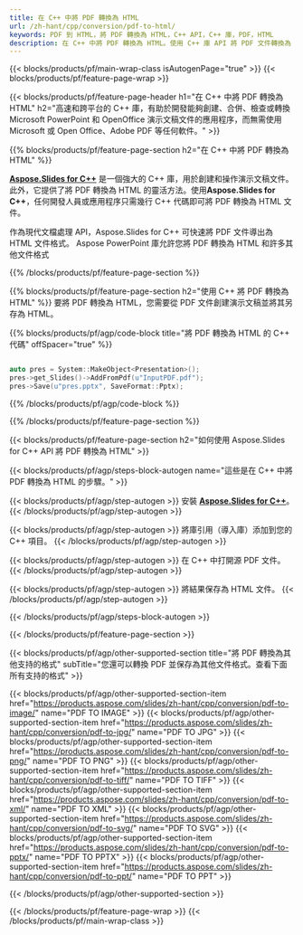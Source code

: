 ```yaml
---
title: 在 C++ 中將 PDF 轉換為 HTML
url: /zh-hant/cpp/conversion/pdf-to-html/
keywords: PDF 到 HTML，將 PDF 轉換為 HTML，C++ API，C++ 庫，PDF，HTML
description: 在 C++ 中將 PDF 轉換為 HTML。使用 C++ 庫 API 將 PDF 文件轉換為 HTML
---
```


{{< blocks/products/pf/main-wrap-class isAutogenPage="true" >}}
{{< blocks/products/pf/feature-page-wrap >}}

{{< blocks/products/pf/feature-page-header h1="在 C++ 中將 PDF 轉換為 HTML" h2="高速和跨平台的 C++ 庫，有助於開發能夠創建、合併、檢查或轉換 Microsoft PowerPoint 和 OpenOffice 演示文稿文件的應用程序，而無需使用 Microsoft 或 Open Office、Adobe PDF 等任何軟件。" >}}

{{% blocks/products/pf/feature-page-section h2="在 C++ 中將 PDF 轉換為 HTML" %}}

[**Aspose.Slides for C++**](https://products.aspose.com/slides/zh-hant/cpp/) 是一個強大的 C++ 庫，用於創建和操作演示文稿文件。此外，它提供了將 PDF 轉換為 HTML 的靈活方法。使用**Aspose.Slides for C++**，任何開發人員或應用程序只需幾行 C++ 代碼即可將 PDF 轉換為 HTML 文件。

作為現代文檔處理 API，Aspose.Slides for C++ 可快速將 PDF 文件導出為 HTML 文件格式。 Aspose PowerPoint 庫允許您將 PDF 轉換為 HTML 和許多其他文件格式

{{% /blocks/products/pf/feature-page-section %}}

{{% blocks/products/pf/feature-page-section  h2="使用 C++ 將 PDF 轉換為 HTML" %}}
要將 PDF 轉換為 HTML，您需要從 PDF 文件創建演示文稿並將其另存為 HTML。

{{% blocks/products/pf/agp/code-block title="將 PDF 轉換為 HTML 的 C++ 代碼" offSpacer="true" %}}

```cpp

auto pres = System::MakeObject<Presentation>();
pres->get_Slides()->AddFromPdf(u"InputPDF.pdf");
pres->Save(u"pres.pptx", SaveFormat::Pptx);

```


{{% /blocks/products/pf/agp/code-block %}}

{{% /blocks/products/pf/feature-page-section %}}

{{< blocks/products/pf/feature-page-section  h2="如何使用 Aspose.Slides for C++ API 將 PDF 轉換為 HTML" >}}

{{< blocks/products/pf/agp/steps-block-autogen name="這些是在 C++ 中將 PDF 轉換為 HTML 的步驟。" >}}

{{< blocks/products/pf/agp/step-autogen >}}
安裝 [**Aspose.Slides for C++**](https://products.aspose.com/slides/zh-hant/cpp/)。
{{< /blocks/products/pf/agp/step-autogen >}}

{{< blocks/products/pf/agp/step-autogen >}}
將庫引用（導入庫）添加到您的 C++ 項目。
{{< /blocks/products/pf/agp/step-autogen >}}

{{< blocks/products/pf/agp/step-autogen >}}
在 C++ 中打開源 PDF 文件。
{{< /blocks/products/pf/agp/step-autogen >}}

{{< blocks/products/pf/agp/step-autogen >}}
將結果保存為 HTML 文件。
{{< /blocks/products/pf/agp/step-autogen >}}

{{< /blocks/products/pf/agp/steps-block-autogen >}}

{{< /blocks/products/pf/feature-page-section >}}

{{< blocks/products/pf/agp/other-supported-section title="將 PDF 轉換為其他支持的格式" subTitle="您還可以轉換 PDF 並保存為其他文件格式。查看下面所有支持的格式" >}}

{{< blocks/products/pf/agp/other-supported-section-item href="https://products.aspose.com/slides/zh-hant/cpp/conversion/pdf-to-image/" name="PDF TO IMAGE" >}}
{{< blocks/products/pf/agp/other-supported-section-item href="https://products.aspose.com/slides/zh-hant/cpp/conversion/pdf-to-jpg/" name="PDF TO JPG" >}}
{{< blocks/products/pf/agp/other-supported-section-item href="https://products.aspose.com/slides/zh-hant/cpp/conversion/pdf-to-png/" name="PDF TO PNG" >}}
{{< blocks/products/pf/agp/other-supported-section-item href="https://products.aspose.com/slides/zh-hant/cpp/conversion/pdf-to-tiff/" name="PDF TO TIFF" >}}
{{< blocks/products/pf/agp/other-supported-section-item href="https://products.aspose.com/slides/zh-hant/cpp/conversion/pdf-to-xml/" name="PDF TO XML" >}}
{{< blocks/products/pf/agp/other-supported-section-item href="https://products.aspose.com/slides/zh-hant/cpp/conversion/pdf-to-svg/" name="PDF TO SVG" >}}
{{< blocks/products/pf/agp/other-supported-section-item href="https://products.aspose.com/slides/zh-hant/cpp/conversion/pdf-to-pptx/" name="PDF TO PPTX" >}}
{{< blocks/products/pf/agp/other-supported-section-item href="https://products.aspose.com/slides/zh-hant/cpp/conversion/pdf-to-ppt/" name="PDF TO PPT" >}}


{{< /blocks/products/pf/agp/other-supported-section >}}

{{< /blocks/products/pf/feature-page-wrap >}}
{{< /blocks/products/pf/main-wrap-class >}}